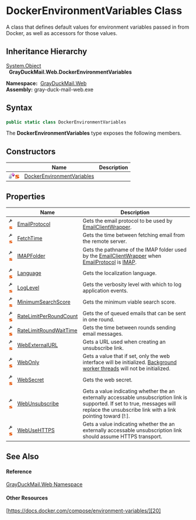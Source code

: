DockerEnvironmentVariables Class
================================
A class that defines default values for environment variables passed in from Docker, as well as accessors for those values.


Inheritance Hierarchy
---------------------
[System.Object][1]  
  **GrayDuckMail.Web.DockerEnvironmentVariables**  

  **Namespace:**  [GrayDuckMail.Web][2]  
  **Assembly:** gray-duck-mail-web.exe

Syntax
------

```csharp
public static class DockerEnvironmentVariables
```

The **DockerEnvironmentVariables** type exposes the following members.


Constructors
------------

|                                   | Name                            | Description |
| --------------------------------- | ------------------------------- | ----------- |
| ![Private method]![Static member] | [DockerEnvironmentVariables][3] |             |


Properties
----------

|                                    | Name                         | Description                                                                                                                                                                                 |
| ---------------------------------- | ---------------------------- | ------------------------------------------------------------------------------------------------------------------------------------------------------------------------------------------- |
| ![Public property]![Static member] | [EmailProtocol][4]           | Gets the email protocol to be used by [EmailClientWrapper][5].                                                                                                                              |
| ![Public property]![Static member] | [FetchTime][6]               | Gets the time between fetching email from the remote server.                                                                                                                                |
| ![Public property]![Static member] | [IMAPFolder][7]              | Gets the pathname of the IMAP folder used by the [EmailClientWrapper][5] when [EmailProtocol][4] is [IMAP][8].                                                                              |
| ![Public property]![Static member] | [Language][9]                | Gets the localization language.                                                                                                                                                             |
| ![Public property]![Static member] | [LogLevel][10]               | Gets the verbosity level with which to log application events.                                                                                                                              |
| ![Public property]![Static member] | [MinimumSearchScore][11]     | Gets the minimum viable search score.                                                                                                                                                       |
| ![Public property]![Static member] | [RateLimitPerRoundCount][12] | Gets the of queued emails that can be sent in one round.                                                                                                                                    |
| ![Public property]![Static member] | [RateLimitRoundWaitTime][13] | Gets the time between rounds sending email messages.                                                                                                                                        |
| ![Public property]![Static member] | [WebExternalURL][14]         | Gets a URL used when creating an unsubscribe link.                                                                                                                                          |
| ![Public property]![Static member] | [WebOnly][15]                | Gets a value that if set, only the web interface will be initialized. [Background worker threads][16] will not be initialized.                                                              |
| ![Public property]![Static member] | [WebSecret][17]              | Gets the web secret.                                                                                                                                                                        |
| ![Public property]![Static member] | [WebUnsubscribe][18]         | Gets a value indicating whether the an externally accessable unsubscription link is supported. If set to true, messages will replace the unsubscribe link with a link pointing toward [!:]. |
| ![Public property]![Static member] | [WebUseHTTPS][19]            | Gets a value indicating whether the an externally accessable unsubscription link should assume HTTPS transport.                                                                             |


See Also
--------

#### Reference
[GrayDuckMail.Web Namespace][2]  

#### Other Resources
[https://docs.docker.com/compose/environment-variables/][20]  

[1]: https://docs.microsoft.com/dotnet/api/system.object
[2]: ../README.md
[3]: _cctor.md
[4]: EmailProtocol.md
[5]: ../../GrayDuckMail.Common/EmailClientWrapper/README.md
[6]: FetchTime.md
[7]: IMAPFolder.md
[8]: ../../GrayDuckMail.Common/EmailProtocol/README.md
[9]: Language.md
[10]: LogLevel.md
[11]: MinimumSearchScore.md
[12]: RateLimitPerRoundCount.md
[13]: RateLimitRoundWaitTime.md
[14]: WebExternalURL.md
[15]: WebOnly.md
[16]: https://docs.microsoft.com/dotnet/api/microsoft.extensions.hosting.backgroundservice
[17]: WebSecret.md
[18]: WebUnsubscribe.md
[19]: WebUseHTTPS.md
[20]: https://docs.docker.com/compose/environment-variables/
[Private method]: ../../icons/privmethod.gif "Private method"
[Static member]: ../../icons/static.gif "Static member"
[Public property]: ../../icons/pubproperty.svg "Public property"